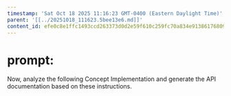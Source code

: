 ```yaml
---
timestamp: 'Sat Oct 18 2025 11:16:23 GMT-0400 (Eastern Daylight Time)'
parent: '[[../20251018_111623.5bee13e6.md]]'
content_id: efe0c8e1ffc1493ccd263373d0d2e59f610c259fc70a834e9138617680946d63
---
```


# prompt:

Now, analyze the following Concept Implementation and generate the API documentation based on these instructions.

